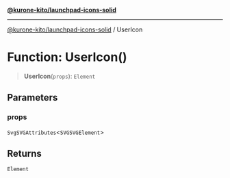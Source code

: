 [**@kurone-kito/launchpad-icons-solid**](../README.md)

***

[@kurone-kito/launchpad-icons-solid](../globals.md) / UserIcon

# Function: UserIcon()

> **UserIcon**(`props`): `Element`

## Parameters

### props

`SvgSVGAttributes`\<`SVGSVGElement`\>

## Returns

`Element`
